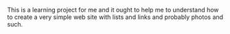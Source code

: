 This is a learning project for me and it ought to help me to understand how to create a very simple web site with lists and links and probably photos and such.
